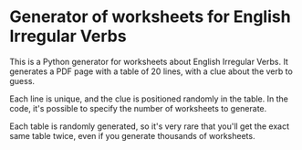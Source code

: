 # Generator of worksheets for English Irregular Verbs

This is a Python generator for worksheets about English Irregular Verbs.
It generates a PDF page with a table of 20 lines, with a clue about the verb to guess.

Each line is unique, and the clue is positioned randomly in the table.
In the code, it's possible to specify the number of worksheets to generate.

Each table is randomly generated, so it's very rare that you'll get the exact same table twice, even if you generate thousands of worksheets.
